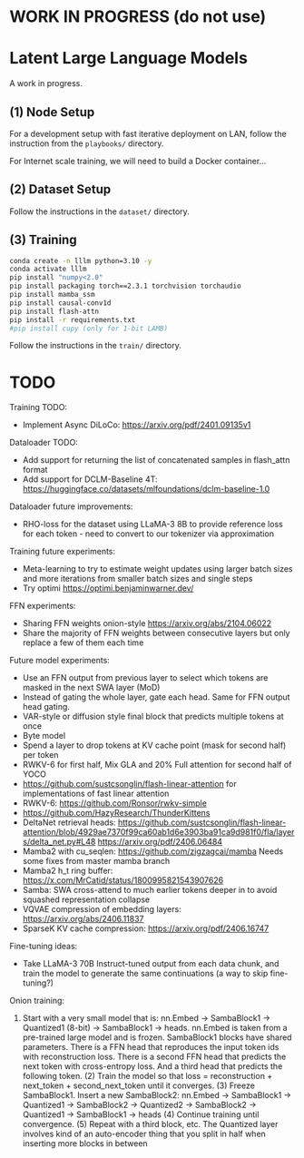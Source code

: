 # WORK IN PROGRESS (do not use)

# Latent Large Language Models

A work in progress.

## (1) Node Setup

For a development setup with fast iterative deployment on LAN, follow the instruction from the `playbooks/` directory.

For Internet scale training, we will need to build a Docker container...


## (2) Dataset Setup

Follow the instructions in the `dataset/` directory.


## (3) Training

```bash
conda create -n lllm python=3.10 -y
conda activate lllm
pip install "numpy<2.0"
pip install packaging torch==2.3.1 torchvision torchaudio
pip install mamba_ssm
pip install causal-conv1d
pip install flash-attn
pip install -r requirements.txt
#pip install cupy (only for 1-bit LAMB)
```

Follow the instructions in the `train/` directory.


# TODO

Training TODO:
* Implement Async DiLoCo: https://arxiv.org/pdf/2401.09135v1

Dataloader TODO:
* Add support for returning the list of concatenated samples in flash_attn format
* Add support for DCLM-Baseline 4T: https://huggingface.co/datasets/mlfoundations/dclm-baseline-1.0

Dataloader future improvements:
* RHO-loss for the dataset using LLaMA-3 8B to provide reference loss for each token - need to convert to our tokenizer via approximation

Training future experiments:
* Meta-learning to try to estimate weight updates using larger batch sizes and more iterations from smaller batch sizes and single steps
* Try optimi https://optimi.benjaminwarner.dev/

FFN experiments:
* Sharing FFN weights onion-style https://arxiv.org/abs/2104.06022
* Share the majority of FFN weights between consecutive layers but only replace a few of them each time

Future model experiments:
* Use an FFN output from previous layer to select which tokens are masked in the next SWA layer (MoD)
* Instead of gating the whole layer, gate each head.  Same for FFN output head gating.
* VAR-style or diffusion style final block that predicts multiple tokens at once
* Byte model
* Spend a layer to drop tokens at KV cache point (mask for second half) per token
* RWKV-6 for first half, Mix GLA and 20% Full attention for second half of YOCO
* https://github.com/sustcsonglin/flash-linear-attention for implementations of fast linear attention
* RWKV-6: https://github.com/Ronsor/rwkv-simple
* https://github.com/HazyResearch/ThunderKittens
* DeltaNet retrieval heads: https://github.com/sustcsonglin/flash-linear-attention/blob/4929ae7370f99ca60ab1d6e3903ba91ca9d981f0/fla/layers/delta_net.py#L48
https://arxiv.org/pdf/2406.06484
* Mamba2 with cu_seqlen: https://github.com/zigzagcai/mamba
Needs some fixes from master mamba branch
* Mamba2 h_t ring buffer: https://x.com/MrCatid/status/1800995821543907626
* Samba: SWA cross-attend to much earlier tokens deeper in to avoid squashed representation collapse
* VQVAE compression of embedding layers: https://arxiv.org/abs/2406.11837
* SparseK KV cache compression: https://arxiv.org/pdf/2406.16747

Fine-tuning ideas:
* Take LLaMA-3 70B Instruct-tuned output from each data chunk, and train the model to generate the same continuations (a way to skip fine-tuning?)

Onion training:

1) Start with a very small model that is: nn.Embed -> SambaBlock1 -> Quantized1 (8-bit) -> SambaBlock1 -> heads.  nn.Embed is taken from a pre-trained large model and is frozen.  SambaBlock1 blocks have shared parameters.  There is a FFN head that reproduces the input token ids with reconstruction loss.  There is a second FFN head that predicts the next token with cross-entropy loss.  And a third head that predicts the following token.
(2) Train the model so that loss = reconstruction + next_token + second_next_token until it converges.
(3) Freeze SambaBlock1.  Insert a new SambaBlock2:
nn.Embed -> SambaBlock1 -> Quantized1 -> SambaBlock2 -> Quantized2 -> SambaBlock2 -> Quantized1 -> SambaBlock1 -> heads
(4) Continue training until convergence.
(5) Repeat with a third block, etc.
The Quantized layer involves kind of an auto-encoder thing that you split in half when inserting more blocks in between
